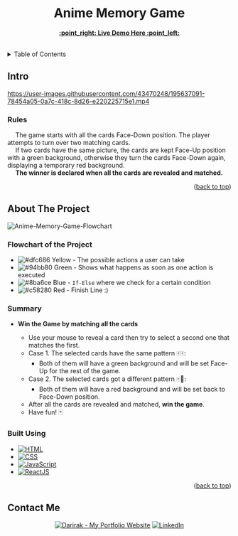 <h1 align="center">Anime Memory Game</h1>

  <p align="center">
    <a href="https://amg.darirak.ro/"><strong>:point_right: Live Demo Here :point_left:</strong></a>
    <br />
    <br />
  </p>

<details>
  <summary>Table of Contents</summary>
  <ol>
    <li>
      <a href="#intro">Intro</a>
      <ul>
        <li><a href="#rules">Rules</a></li>
      </ul>
    </li>
    <li>
      <a href="#about-the-project">About The Project</a>
      <ul>
        <li><a href="#built-using">Built Using</a></li>
      </ul>
    </li>
    <li><a href="#contact-me">Contact</a></li>
  </ol>
</details>

<!-- Intro -->
## Intro

https://user-images.githubusercontent.com/43470248/195637091-78454a05-0a7c-418c-8d26-e220225715e1.mp4

### Rules
&emsp; The game starts with all the cards Face-Down position. The player attempts to turn over two matching cards.
<br /> &emsp; If two cards have the same picture, the cards are kept Face-Up position with a green background, otherwise they turn the cards Face-Down again, displaying a temporary red background.
<br /> &emsp; __The winner is declared when all the cards are revealed and matched.__

<p align="right">(<a href="#readme-top">back to top</a>)</p>

<!-- ABOUT THE PROJECT -->
## About The Project

![Anime-Memory-Game-Flowchart](https://github.com/darirak/anime-memory-game/blob/main/public/anime-memory-game-flowchart.png?raw=true)

### **Flowchart of the Project**
* ![#dfc686](https://via.placeholder.com/15/dfc686/dfc686.png) Yellow - The possible actions a user can take
* ![#94bb80](https://via.placeholder.com/15/94bb80/94bb80.png) Green - Shows what happens as soon as one action is executed
* ![#8ba6ce](https://via.placeholder.com/15/8ba6ce/8ba6ce.png) Blue - `If-Else` where we check for a certain condition
* ![#c58280](https://via.placeholder.com/15/c58280/c58280.png) Red - Finish Line :)

### Summary

* **Win the Game by matching all the cards**

  * Use your mouse to reveal a card then try to select a second one that matches the first.
  * Case 1. The selected cards have the same pattern :mahjong::mahjong:: 
       *   Both of them will have a green background and will be set Face-Up for the rest of the game.
  * Case 2. The selected cards got a different pattern :mahjong::flower_playing_cards:: 
       *   Both of them will have a red background and will be set back to Face-Down position.
  * After all the cards are revealed and matched, __win the game__.
  * Have fun! :black_joker:


### Built Using

* [![HTML][HTML.com]][HTML-url]
* [![CSS][CSS3.com]][CSS-url]
* [![JavaScript][JavaScript.com]][JavaScript-url]
* [![ReactJS][Reactjs.org]][Reactjs-url]

<p align="right">(<a href="#readme-top">back to top</a>)</p>

## Contact Me

<p>
<div align="center">
  <a href="https://darirak.ro/"><img src="https://img.shields.io/badge/-My%20Portfolio%20Website-blueviolet?style=for-the-badge" alt="Darirak - My Portfolio Website" /></a>
  <a href="https://www.linkedin.com/in/darirak/"><img src="https://img.shields.io/badge/LinkedIn-0077B5?style=for-the-badge&logo=linkedin&logoColor=white" alt="LinkedIn" /></a>
</div>

[HTML.com]: https://img.shields.io/badge/html-e44d26?style=for-the-badge&logo=html5&logoColor=white
[HTML-url]: https://www.html.com/
[CSS3.com]: https://img.shields.io/badge/css-0070ba?style=for-the-badge&logo=css3&logoColor=white
[CSS-url]: https://www.css3.com/
[JavaScript.com]: https://img.shields.io/badge/JavaScript-F7DF1E?style=for-the-badge&logo=javascript&logoColor=black
[JavaScript-url]: https://www.javascript.com/
[Reactjs.org]: https://img.shields.io/badge/-ReactJs-61DAFB?logo=react&logoColor=white&style=for-the-badge
[Reactjs-url]: https://reactjs.org/

